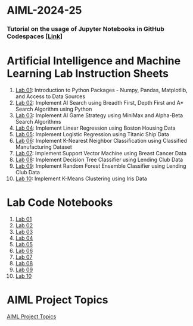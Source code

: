 # AIML-2024-25
### Tutorial on the usage of Jupyter Notebooks in GitHub Codespaces [[Link](https://youtu.be/PCQB_h8Z3j0)]
# Artificial Intelligence and Machine Learning Lab Instruction Sheets
1. [Lab 01](https://github.com/kirankumareranki/AIML-2025/blob/main/AIML_A1.pdf): Introduction to Python Packages - Numpy, Pandas, Matplotlib, and Access to Data Sources
1. [Lab 02](https://github.com/kirankumareranki/AIML-2025/blob/main/AIML_A2.pdf): Implement AI Search using Breadth First, Depth First and A* Search Algorithm using Python
1. [Lab 03](https://github.com/kirankumareranki/AIML-2025/blob/main/AIML_A3.pdf): Implement AI Game Strategy using MiniMax and Alpha-Beta Search Algorithms
1. [Lab 04](https://github.com/kirankumareranki/AIML-2025/blob/main/AIML_A4.pdf): Implement Linear Regression using Boston Housing Data
1. [Lab 05](https://github.com/kirankumareranki/AIML-2025/blob/main/AIML_A5.pdf): Implement Logistic Regression using Titanic Ship Data
1. [Lab 06](https://github.com/kirankumareranki/AIML-2025/blob/main/AIML_A6.pdf): Implement K-Nearest Neighbor Classification using Classified Manufacturing Dataset
1. [Lab 07](https://github.com/kirankumareranki/AIML-2025/blob/main/AIML_A7.pdf): Implement Support Vector Machine using Breast Cancer Data
1. [Lab 08](https://github.com/kirankumareranki/AIML-2025/blob/main/AIML_A8.pdf): Implement Decision Tree Classifier using Lending Club Data
1. [Lab 09](https://github.com/kirankumareranki/AIML-2025/blob/main/AIML_A9.pdf): Implement Random Forest Ensemble Classifier using Lending Club Data
1. [Lab 10](https://github.com/kirankumareranki/AIML-2025/blob/main/AIML_A10.pdf): Implement K-Means Clustering using Iris Data


# Lab Code Notebooks
1. [Lab 01](https://github.com/kirankumareranki/AIML-2025/blob/main/Lab01-AIML.ipynb)
2. [Lab 02](https://github.com/kirankumareranki/AIML-2025/blob/main/Lab02-AIML.ipynb)
3. [Lab 03](https://github.com/kirankumareranki/AIML-2025/blob/main/Lab03-AIML.ipynb)
4. [Lab 04](https://github.com/kirankumareranki/AIML-2025/blob/main/Lab04-AIML.ipynb)
5. [Lab 05](https://github.com/kirankumareranki/AIML-2025/blob/main/Lab05-AIML.ipynb)
6. [Lab 06](https://github.com/kirankumareranki/AIML-2025/blob/main/Lab06-AIML.ipynb)
7. [Lab 07](https://github.com/kirankumareranki/AIML-2025/blob/main/Lab07-AIML.ipynb)
8. [Lab 08](https://github.com/kirankumareranki/AIML-2025/blob/main/Lab08-AIML.ipynb)
9. [Lab 09](https://github.com/kirankumareranki/AIML-2025/blob/main/Lab09-AIML.ipynb)
10. [Lab 10](https://github.com/kirankumareranki/AIML-2025/blob/main/Lab10-AIML.ipynb)
    
# AIML Project Topics 
[AIML Project Topics](https://github.com/kirankumareranki/AIML-2023/blob/main/projects.pdf)
